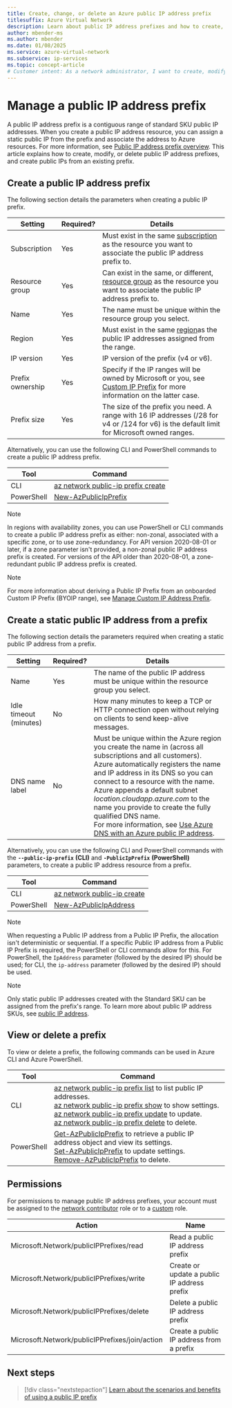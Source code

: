 ```yaml
---
title: Create, change, or delete an Azure public IP address prefix
titlesuffix: Azure Virtual Network
description: Learn about public IP address prefixes and how to create, change, or delete them.
author: mbender-ms
ms.author: mbender
ms.date: 01/08/2025
ms.service: azure-virtual-network
ms.subservice: ip-services
ms.topic: concept-article
# Customer intent: As a network administrator, I want to create, modify, or delete public IP address prefixes, so that I can efficiently manage IP address allocations and ensure resource connectivity in my Azure environment.
---
```


# Manage a public IP address prefix

A public IP address prefix is a contiguous range of standard SKU public IP addresses. When you create a public IP address resource, you can assign a static public IP from the prefix and associate the address to Azure resources. For more information, see [Public IP address prefix overview](public-ip-address-prefix.md). This article explains how to create, modify, or delete public IP address prefixes, and create public IPs from an existing prefix.

## Create a public IP address prefix

The following section details the parameters when creating a public IP prefix.

| **Setting** | **Required?** | **Details** |
| --- | --- | --- |
| Subscription|Yes|Must exist in the same [subscription](../../azure-glossary-cloud-terminology.md?toc=%2fazure%2fvirtual-network%2ftoc.json#subscription) as the resource you want to associate the public IP address prefix to. |
| Resource group|Yes|Can exist in the same, or different, [resource group](../../azure-glossary-cloud-terminology.md?toc=%2fazure%2fvirtual-network%2ftoc.json#resource-group) as the resource you want to associate the public IP address prefix to. |
| Name | Yes | The name must be unique within the resource group you select.|
| Region | Yes | Must exist in the same [region](https://azure.microsoft.com/regions)as the public IP addresses assigned from the range. |
| IP version | Yes | IP version of the prefix (v4 or v6). |
| Prefix ownership | Yes | Specify if the IP ranges will be owned by Microsoft or you, see [Custom IP Prefix](custom-ip-address-prefix.md) for more information on the latter case. |
| Prefix size | Yes | The size of the prefix you need. A range with 16 IP addresses (/28 for v4 or /124 for v6) is the default limit for Microsoft owned ranges. |

Alternatively, you can use the following CLI and PowerShell commands to create a public IP address prefix.

| **Tool** | **Command** |
| --- | --- |
| CLI | [az network public-ip prefix create](/cli/azure/network/public-ip/prefix#az-network-public-ip-prefix-create) |
| PowerShell |[New-AzPublicIpPrefix](/powershell/module/az.network/new-azpublicipprefix) |

>[!NOTE]
>In regions with availability zones, you can use PowerShell or CLI commands to create a public IP address prefix as either: non-zonal, associated with a specific zone, or to use zone-redundancy. For API version 2020-08-01 or later, if a zone parameter isn't provided, a non-zonal public IP address prefix is created. For versions of the API older than 2020-08-01, a zone-redundant public IP address prefix is created. 

>[!NOTE]
>For more information about deriving a Public IP Prefix from an onboarded Custom IP Prefix (BYOIP range), see [Manage Custom IP Address Prefix](manage-custom-ip-address-prefix.md#create-a-public-ip-prefix-from-a-custom-ip-prefix).

## Create a static public IP address from a prefix

The following section details the parameters required when creating a static public IP address from a prefix.

| **Setting** | **Required?** | **Details** |
| --- | --- | --- |
| Name | Yes | The name of the public IP address must be unique within the resource group you select. |
| Idle timeout (minutes)| No| How many minutes to keep a TCP or HTTP connection open without relying on clients to send keep-alive messages. |
| DNS name label | No | Must be unique within the Azure region you create the name in (across all subscriptions and all customers).</br> Azure automatically registers the name and IP address in its DNS so you can connect to a resource with the name.</br> Azure appends a default subnet *location.cloudapp.azure.com* to the name you provide to create the fully qualified DNS name.</br> For more information, see [Use Azure DNS with an Azure public IP address](../../dns/dns-custom-domain.md?toc=%2fazure%2fvirtual-network%2ftoc.json#public-ip-address). |

Alternatively, you can use the following CLI and PowerShell commands with the **`--public-ip-prefix`** **(CLI)** and **`-PublicIpPrefix`** **(PowerShell)** parameters, to create a public IP address resource from a prefix. 

| **Tool** | **Command** |
| --- | --- |
| CLI | [az network public-ip create](/cli/azure/network/public-ip#az-network-public-ip-create) |
| PowerShell | [New-AzPublicIpAddress](/powershell/module/az.network/new-azpublicipaddress) |

>[!NOTE]
>When requesting a Public IP address from a Public IP Prefix, the allocation isn't deterministic or sequential. If a specific Public IP address from a Public IP Prefix is required, the PowerShell or CLI commands allow for this. For PowerShell, the `IpAddress` parameter (followed by the desired IP) should be used; for CLI, the `ip-address` parameter (followed by the desired IP) should be used.

>[!NOTE]
>Only static public IP addresses created with the Standard SKU can be assigned from the prefix's range. To learn more about public IP address SKUs, see [public IP address](public-ip-addresses.md#public-ip-addresses).

## View or delete a prefix

To view or delete a prefix, the following commands can be used in Azure CLI and Azure PowerShell.

| **Tool** | **Command** |
| --- | --- |
| CLI | [az network public-ip prefix list](/cli/azure/network/public-ip/prefix#az-network-public-ip-prefix-list) to list public IP addresses. <br> [az network public-ip prefix show](/cli/azure/network/public-ip/prefix#az-network-public-ip-prefix-show) to show settings. <br> [az network public-ip prefix update](/cli/azure/network/public-ip/prefix#az-network-public-ip-prefix-update) to update. <br> [az network public-ip prefix delete](/cli/azure/network/public-ip/prefix#az-network-public-ip-prefix-delete) to delete. |
| PowerShell |[Get-AzPublicIpPrefix](/powershell/module/az.network/get-azpublicipprefix) to retrieve a public IP address object and view its settings. <br> [Set-AzPublicIpPrefix](/powershell/module/az.network/set-azpublicipprefix) to update settings. <br> [Remove-AzPublicIpPrefix](/powershell/module/az.network/remove-azpublicipprefix) to delete. |

## Permissions

For permissions to manage public IP address prefixes, your account must be assigned to the [network contributor](../../role-based-access-control/built-in-roles.md?toc=%2fazure%2fvirtual-network%2ftoc.json#network-contributor) role or to a [custom](../../role-based-access-control/custom-roles.md?toc=%2fazure%2fvirtual-network%2ftoc.json) role. 

| **Action**                                                            | **Name**                                                           |
| ---------                                                         | -------------                                                  |
| Microsoft.Network/publicIPPrefixes/read                           | Read a public IP address prefix                                |
| Microsoft.Network/publicIPPrefixes/write                          | Create or update a public IP address prefix                    |
| Microsoft.Network/publicIPPrefixes/delete                         | Delete a public IP address prefix                              |
| Microsoft.Network/publicIPPrefixes/join/action                     | Create a public IP address from a prefix |

## Next steps

> [!div class="nextstepaction"]
> [Learn about the scenarios and benefits of using a public IP prefix](public-ip-address-prefix.md)
